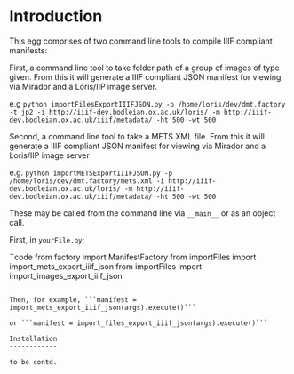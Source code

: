 Introduction
============


This egg comprises of two command line tools to compile IIIF compliant manifests:

First, a command line tool to take folder path of a group of images of type given. From this it will generate a IIIF compliant JSON manifest for viewing via Mirador and a Loris/IIP image server.

e.g ```python importFilesExportIIIFJSON.py -p /home/loris/dev/dmt.factory -t jp2 -i http://iiif-dev.bodleian.ox.ac.uk/loris/ -m http://iiif-dev.bodleian.ox.ac.uk/iiif/metadata/ -ht 500 -wt 500```

Second, a command line tool to take a METS XML file. From this it will generate a IIIF compliant JSON manifest for viewing via Mirador and a Loris/IIP image server

e.g.  ```python importMETSExportIIIFJSON.py -p /home/loris/dev/dmt.factory/mets.xml -i http://iiif-dev.bodleian.ox.ac.uk/loris/ -m http://iiif-dev.bodleian.ox.ac.uk/iiif/metadata/ -ht 500 -wt 500```

These may be called from the command line via ```__main__``` or as an object call.

First, in ```yourFile.py```:

``code
from factory import ManifestFactory
from importFiles import import_mets_export_iiif_json
from importFiles import import_images_export_iiif_json
```

Then, for example, ```manifest = import_mets_export_iiif_json(args).execute()```

or ```manifest = import_files_export_iiif_json(args).execute()```

Installation
------------

to be contd.